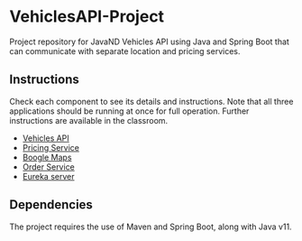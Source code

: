 # VehiclesAPI-Project

Project repository for JavaND
Vehicles API using Java and Spring Boot that can communicate with separate location and pricing services.

## Instructions

Check each component to see its details and instructions. Note that all three applications
should be running at once for full operation. Further instructions are available in the classroom.

- [Vehicles API](vehicles-api/README.md)
- [Pricing Service](pricing-service/README.md)
- [Boogle Maps](boogle-maps/README.md)
- [Order Service](order-service/README.md)
- [Eureka server](eureka-server/README.md)

## Dependencies

The project requires the use of Maven and Spring Boot, along with Java v11.
